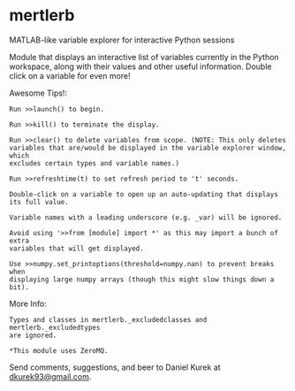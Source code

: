 # mertlerb
MATLAB-like variable explorer for interactive Python sessions

Module that displays an interactive list of variables currently in the Python
workspace, along with their values and other useful information. Double click
on a variable for even more!

Awesome Tips!:

    Run >>launch() to begin.

    Run >>kill() to terminate the display.

    Run >>clear() to delete variables from scope. (NOTE: This only deletes
    variables that are/would be displayed in the variable explorer window, which
    excludes certain types and variable names.)

    Run >>refreshtime(t) to set refresh period to 't' seconds.

    Double-click on a variable to open up an auto-updating that displays
    its full value.

    Variable names with a leading underscore (e.g. _var) will be ignored.

    Avoid using '>>from [module] import *' as this may import a bunch of extra
    variables that will get displayed.

    Use >>numpy.set_printoptions(threshold=numpy.nan) to prevent breaks when
    displaying large numpy arrays (though this might slow things down a bit).

More Info:

    Types and classes in mertlerb._excludedclasses and mertlerb._excludedtypes
    are ignored.

    *This module uses ZeroMQ.

Send comments, suggestions, and beer to Daniel Kurek at dkurek93@gmail.com.
